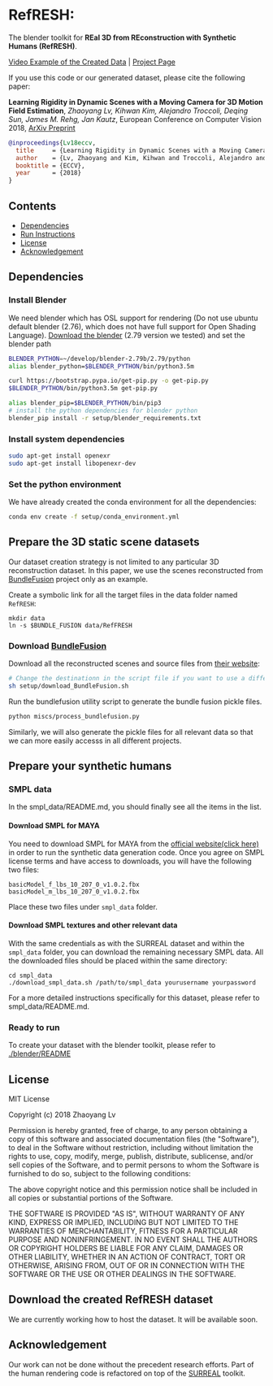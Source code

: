 # RefRESH:

The blender toolkit for **REal 3D from REconstruction with Synthetic Humans (RefRESH)**. 

[Video Example of the Created Data][6] | [Project Page][8]

If you use this code or our generated dataset, please cite the following paper:

**Learning Rigidity in Dynamic Scenes with a Moving Camera for 3D Motion Field Estimation**,
*Zhaoyang Lv, Kihwan Kim, Alejandro Troccoli, Deqing Sun, James M. Rehg, Jan Kautz*, 
European Conference on Computer Vision 2018, [ArXiv Preprint][7]

```bibtex
@inproceedings{Lv18eccv,  
  title     = {Learning Rigidity in Dynamic Scenes with a Moving Camera for 3D Motion Field Estimation},  
  author    = {Lv, Zhaoyang and Kim, Kihwan and Troccoli, Alejandro and Rehg, James and Kautz, Jan},  
  booktitle = {ECCV},  
  year      = {2018}  
}
```

## Contents 

* [Dependencies](#Dependencies)
* [Run Instructions](./blender/README.md)
* [License](#License)
* [Acknowledgement](#Acknowledgement)

## Dependencies

### Install Blender

We need blender which has OSL support for rendering (Do not use ubuntu default blender (2.76), which does not have full support for Open Shading Language).
[Download the blender][1] (2.79 version we tested) and set the blender path

``` bash
BLENDER_PYTHON=~/develop/blender-2.79b/2.79/python
alias blender_python=$BLENDER_PYTHON/bin/python3.5m

curl https://bootstrap.pypa.io/get-pip.py -o get-pip.py
$BLENDER_PYTHON/bin/python3.5m get-pip.py

alias blender_pip=$BLENDER_PYTHON/bin/pip3
# install the python dependencies for blender python  
blender_pip install -r setup/blender_requirements.txt
```

### Install system dependencies

``` bash
sudo apt-get install openexr
sudo apt-get install libopenexr-dev
```

### Set the python environment 

We have already created the conda environment for all the dependencies:

``` bash
conda env create -f setup/conda_environment.yml
```

## Prepare the 3D static scene datasets

Our dataset creation strategy is not limited to any particular 3D reconstruction dataset. In this paper, we use the scenes reconstructed from [BundleFusion][4] project only as an example. 

Create a symbolic link for all the target files in the data folder named `RefRESH`:

```
mkdir data
ln -s $BUNDLE_FUSION data/RefFRESH
```

### Download [BundleFusion][4]

Download all the reconstructed scenes and source files from [their website][4]:
```bash
# Change the destinationn in the script file if you want to use a different location.
sh setup/download_BundleFusion.sh
```
Run the bundlefusion utility script to generate the bundle fusion pickle files.
```bash
python miscs/process_bundlefusion.py
```
Similarly, we will also generate the pickle files for all relevant data so that we can more easily accesss in all different projects.

## Prepare your synthetic humans 

### SMPL data

In the smpl_data/README.md, you should finally see all the items in the list.

#### Download SMPL for MAYA

You need to download SMPL for MAYA from the [official website(click here)][3] in order to run the synthetic data generation code. Once you agree on SMPL license terms and have access to downloads, you will have the following two files:

```
basicModel_f_lbs_10_207_0_v1.0.2.fbx
basicModel_m_lbs_10_207_0_v1.0.2.fbx
```

Place these two files under `smpl_data` folder.

#### Download SMPL textures and other relevant data

With the same credentials as with the SURREAL dataset and within the `smpl_data` folder, you can download the remaining necessary SMPL data. All the downloaded files should be placed within the same directory:

``` shell
cd smpl_data
./download_smpl_data.sh /path/to/smpl_data yourusername yourpassword
```

For a more detailed instructions specifically for this dataset, please refer to smpl_data/README.md.

### Ready to run

To create your dataset with the blender toolkit, please refer to [./blender/README](./blender/README.md) 

## License

MIT License

Copyright (c) 2018 Zhaoyang Lv

Permission is hereby granted, free of charge, to any person obtaining a copy
of this software and associated documentation files (the "Software"), to deal
in the Software without restriction, including without limitation the rights
to use, copy, modify, merge, publish, distribute, sublicense, and/or sell
copies of the Software, and to permit persons to whom the Software is
furnished to do so, subject to the following conditions:

The above copyright notice and this permission notice shall be included in all
copies or substantial portions of the Software.

THE SOFTWARE IS PROVIDED "AS IS", WITHOUT WARRANTY OF ANY KIND, EXPRESS OR
IMPLIED, INCLUDING BUT NOT LIMITED TO THE WARRANTIES OF MERCHANTABILITY,
FITNESS FOR A PARTICULAR PURPOSE AND NONINFRINGEMENT. IN NO EVENT SHALL THE
AUTHORS OR COPYRIGHT HOLDERS BE LIABLE FOR ANY CLAIM, DAMAGES OR OTHER
LIABILITY, WHETHER IN AN ACTION OF CONTRACT, TORT OR OTHERWISE, ARISING FROM,
OUT OF OR IN CONNECTION WITH THE SOFTWARE OR THE USE OR OTHER DEALINGS IN THE
SOFTWARE.

## Download the created RefRESH dataset

We are currently working how to host the dataset. It will be available soon. 

## Acknowledgement 

Our work can not be done without the precedent research efforts. Part of the human rendering code is refactored on top of the [SURREAL][5] toolkit. 

[1]: http://download.blender.org/release/
[2]: https://launchpad.net/~thomas-schiex/+archive/ubuntu/blender
[3]: http://smpl.is.tue.mpg.de
[4]: http://graphics.stanford.edu/projects/bundlefusion/
[5]: https://github.com/gulvarol/surreal
[6]: https://youtu.be/MnTHkOCY790?t=3m5s
[7]: https://arxiv.org/abs/1804.04259
[8]: https://github.com/NVlabs/learningrigidity